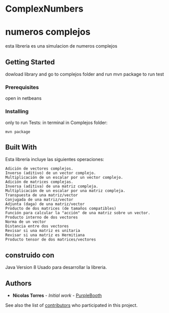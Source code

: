 # ComplexNumbers

# numeros complejos

esta libreria es una simulacion de numeros complejos

## Getting Started

dowload library and go to complejos folder and run mvn package to run test 

### Prerequisites

open in netbeans 

### Installing

only to run Tests:
in terminal in Complejos folder:

```
mvn package
```




## Built With

Esta librería incluye las siguientes operaciones:
```
Adición de vectores complejos.
Inverso (aditivo) de un vector complejo.
Multiplicación de un escalar por un vector complejo.
Adición de matrices complejas.
Inversa (aditiva) de una matriz compleja.
Multiplicación de un escalar por una matriz compleja.
Transpuesta de una matriz/vector
Conjugada de una matriz/vector
Adjunta (daga) de una matriz/vector
Producto de dos matrices (de tamaños compatibles)
Función para calcular la "acción" de una matriz sobre un vector.
Producto interno de dos vectores
Norma de un vector
Distancia entre dos vectores
Revisar si una matriz es unitaria
Revisar si una matriz es Hermitiana
Producto tensor de dos matrices/vectores
```

## construido con 
Java Version 8  Usado para desarrollar la libreria.
## Authors

* **Nicolas Torres** - *Initial work* - [PurpleBooth](https://github.com/PurpleBooth)

See also the list of [contributors](https://github.com/your/project/contributors) who participated in this project.

